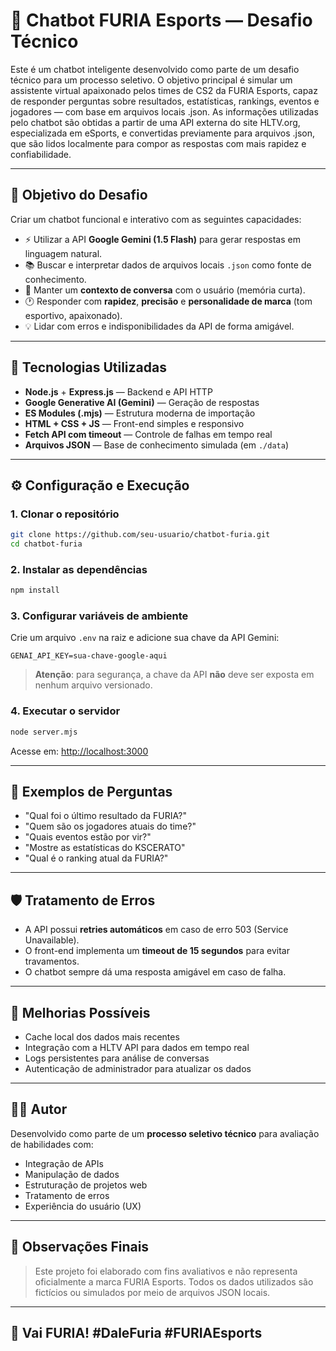 ﻿# 🤖 Chatbot FURIA Esports — Desafio Técnico

Este é um chatbot inteligente desenvolvido como parte de um desafio técnico para um processo seletivo. O objetivo principal é simular um assistente virtual apaixonado pelos times de CS2 da FURIA Esports, capaz de responder perguntas sobre resultados, estatísticas, rankings, eventos e jogadores — com base em arquivos locais .json.
As informações utilizadas pelo chatbot são obtidas a partir de uma API externa do site HLTV.org, especializada em eSports, e convertidas previamente para arquivos .json, que são lidos localmente para compor as respostas com mais rapidez e confiabilidade.

---

## 🧠 Objetivo do Desafio

Criar um chatbot funcional e interativo com as seguintes capacidades:

- ⚡ Utilizar a API **Google Gemini (1.5 Flash)** para gerar respostas em linguagem natural.
- 📚 Buscar e interpretar dados de arquivos locais `.json` como fonte de conhecimento.
- 🧾 Manter um **contexto de conversa** com o usuário (memória curta).
- 🕐 Responder com **rapidez**, **precisão** e **personalidade de marca** (tom esportivo, apaixonado).
- 💡 Lidar com erros e indisponibilidades da API de forma amigável.

---

## 🚀 Tecnologias Utilizadas

- **Node.js** + **Express.js** — Backend e API HTTP
- **Google Generative AI (Gemini)** — Geração de respostas
- **ES Modules (.mjs)** — Estrutura moderna de importação
- **HTML + CSS + JS** — Front-end simples e responsivo
- **Fetch API com timeout** — Controle de falhas em tempo real
- **Arquivos JSON** — Base de conhecimento simulada (em `./data`)

---



## ⚙️ Configuração e Execução

### 1. Clonar o repositório
```bash
git clone https://github.com/seu-usuario/chatbot-furia.git
cd chatbot-furia
```

### 2. Instalar as dependências
```bash
npm install
```

### 3. Configurar variáveis de ambiente
Crie um arquivo `.env` na raiz e adicione sua chave da API Gemini:

```
GENAI_API_KEY=sua-chave-google-aqui
```

> **Atenção**: para segurança, a chave da API **não** deve ser exposta em nenhum arquivo versionado.

### 4. Executar o servidor
```bash
node server.mjs
```

Acesse em: [http://localhost:3000](http://localhost:3000)

---

## 💬 Exemplos de Perguntas

- "Qual foi o último resultado da FURIA?"
- "Quem são os jogadores atuais do time?"
- "Quais eventos estão por vir?"
- "Mostre as estatísticas do KSCERATO"
- "Qual é o ranking atual da FURIA?"

---

## 🛡️ Tratamento de Erros

- A API possui **retries automáticos** em caso de erro 503 (Service Unavailable).
- O front-end implementa um **timeout de 15 segundos** para evitar travamentos.
- O chatbot sempre dá uma resposta amigável em caso de falha.

---

## 🧪 Melhorias Possíveis

- Cache local dos dados mais recentes
- Integração com a HLTV API para dados em tempo real
- Logs persistentes para análise de conversas
- Autenticação de administrador para atualizar os dados

---

## 👨‍💻 Autor

Desenvolvido como parte de um **processo seletivo técnico** para avaliação de habilidades com:

- Integração de APIs
- Manipulação de dados
- Estruturação de projetos web
- Tratamento de erros
- Experiência do usuário (UX)

---

## 📢 Observações Finais

> Este projeto foi elaborado com fins avaliativos e não representa oficialmente a marca FURIA Esports. Todos os dados utilizados são fictícios ou simulados por meio de arquivos JSON locais.

---

## 🐾 Vai FURIA! #DaleFuria #FURIAEsports

